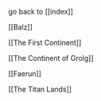go back to [[index]]



[[Balz]]

[[The First Continent]]

[[The Continent of Grolg]]

[[Faerun]]

[[The Titan Lands]]

